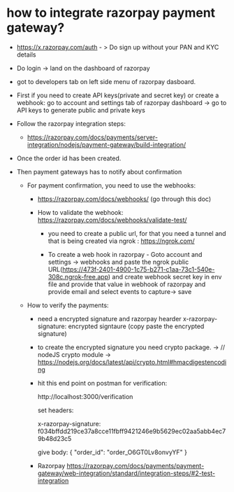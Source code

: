 # how to integrate razorpay payment gateway?

  - https://x.razorpay.com/auth - > Do sign up without your PAN and KYC details

  - Do login -> land on the dashboard of razorpay

  - got to developers tab on left side menu of razorpay dasboard.

  - First if you need to create API keys(private and secret key) or create a webhook: go to account and settings tab of razorpay dashboard -> go to API keys to generate public and private keys

  - Follow the razorpay integration steps:

    - https://razorpay.com/docs/payments/server-integration/nodejs/payment-gateway/build-integration/

- Once the order id has been created.
- Then payment gateways has to notify about confirmation

   - For payment confirmation, you need to use the webhooks:
      - https://razorpay.com/docs/webhooks/ (go through this doc)
      - How to validate the webhook:
        https://razorpay.com/docs/webhooks/validate-test/

        - you need to create a public url, for that you need a tunnel and that is being created via ngrok : https://ngrok.com/

        - To create a web hook in razorpay - Goto account and settings -> webhooks and paste the ngrok public URL(https://473f-2401-4900-1c75-b271-c1aa-73c1-540e-308c.ngrok-free.app) and create webhook secret key in env file and provide that value in webhook of razorpay and provide email and select events to capture-> save 

    - How to verify the payments: 
       - need a encrypted signature and razorpay hearder
       x-razorpay-signature: encrypted signtaure (copy paste the encrypted signature)


       - to create the encrypted signature you need crypto package. -> // nodeJS crypto module -> https://nodejs.org/docs/latest/api/crypto.html#hmacdigestencoding


       - hit this end point on postman for verification:
 
           http://localhost:3000/verification

           set headers:
            
            x-razorpay-signature: f034bffdd219ce37a8cce11fbff9421246e9b5629ec02aa5abb4ec79b48d23c5


           give body: {
                "order_id": "order_O6GT0Lv8onvyYF"
            }

       - Razorpay 
           https://razorpay.com/docs/payments/payment-gateway/web-integration/standard/integration-steps/#2-test-integration
